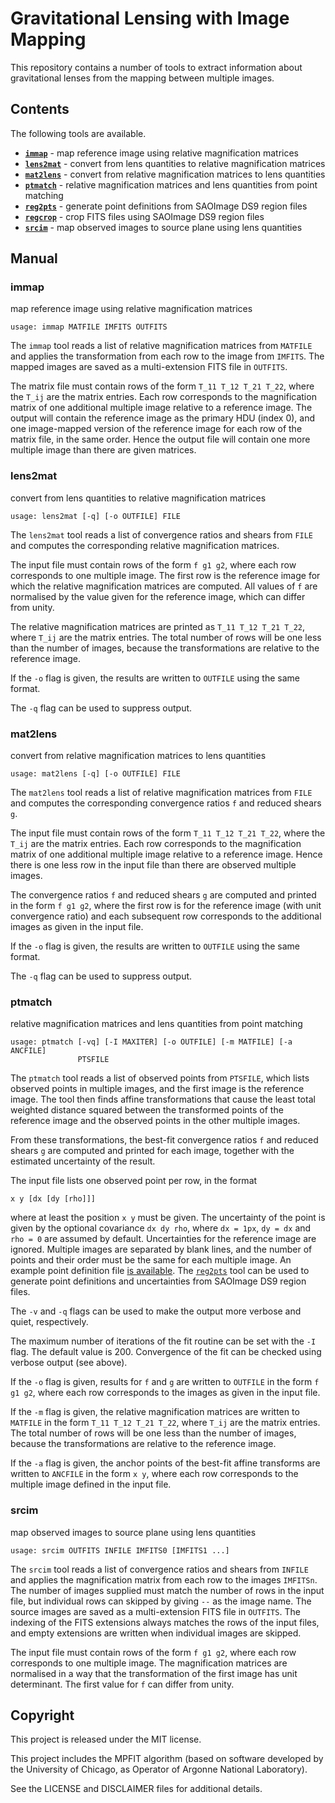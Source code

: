 Gravitational Lensing with Image Mapping
========================================

This repository contains a number of tools to extract information about 
gravitational lenses from the mapping between multiple images.


Contents
--------

The following tools are available.

-   [**`immap`**](#immap) -
    map reference image using relative magnification matrices
-   [**`lens2mat`**](#lens2mat) -
    convert from lens quantities to relative magnification matrices
-   [**`mat2lens`**](#mat2lens) -
    convert from relative magnification matrices to lens quantities
-   [**`ptmatch`**](#ptmatch) -
    relative magnification matrices and lens quantities from point matching
-   [**`reg2pts`**](#reg2pts) -
    generate point definitions from SAOImage DS9 region files
-   [**`regcrop`**](#regcrop) -
    crop FITS files using SAOImage DS9 region files
-   [**`srcim`**](#srcim) -
    map observed images to source plane using lens quantities


Manual
------

### immap

map reference image using relative magnification matrices

    usage: immap MATFILE IMFITS OUTFITS

The `immap` tool reads a list of relative magnification matrices from `MATFILE`
and applies the transformation from each row to the image from `IMFITS`. The
mapped images are saved as a multi-extension FITS file in `OUTFITS`.

The matrix file must contain rows of the form `T_11 T_12 T_21 T_22`, where the
`T_ij` are the matrix entries. Each row corresponds to the magnification matrix
of one additional multiple image relative to a reference image. The output will
contain the reference image as the primary HDU (index 0), and one image-mapped
version of the reference image for each row of the matrix file, in the same
order. Hence the output file will contain one more multiple image than there
are given matrices.


### lens2mat

convert from lens quantities to relative magnification matrices

    usage: lens2mat [-q] [-o OUTFILE] FILE

The `lens2mat` tool reads a list of convergence ratios and shears from `FILE`
and computes the corresponding relative magnification matrices.

The input file must contain rows of the form `f g1 g2`, where each row
corresponds to one multiple image. The first row is the reference image for
which the relative magnification matrices are computed. All values of `f` are
normalised by the value given for the reference image, which can differ from
unity.

The relative magnification matrices are printed as `T_11 T_12 T_21 T_22`, where
`T_ij` are the matrix entries. The total number of rows will be one less than
the number of images, because the transformations are relative to the reference
image.

If the `-o` flag is given, the results are written to `OUTFILE` using the same
format.

The `-q` flag can be used to suppress output.


### mat2lens

convert from relative magnification matrices to lens quantities

    usage: mat2lens [-q] [-o OUTFILE] FILE

The `mat2lens` tool reads a list of relative magnification matrices from `FILE`
and computes the corresponding convergence ratios `f` and reduced shears `g`.

The input file must contain rows of the form `T_11 T_12 T_21 T_22`, where the
`T_ij` are the matrix entries. Each row corresponds to the magnification matrix
of one additional multiple image relative to a reference image. Hence there is
one less row in the input file than there are observed multiple images.

The convergence ratios `f` and reduced shears `g` are computed and printed in
the form `f g1 g2`, where the first row is for the reference image (with unit
convergence ratio) and each subsequent row corresponds to the additional images
as given in the input file.

If the `-o` flag is given, the results are written to `OUTFILE` using the same
format.

The `-q` flag can be used to suppress output.


### ptmatch

relative magnification matrices and lens quantities from point matching

    usage: ptmatch [-vq] [-I MAXITER] [-o OUTFILE] [-m MATFILE] [-a ANCFILE]
                   PTSFILE

The `ptmatch` tool reads a list of observed points from `PTSFILE`, which lists
observed points in multiple images, and the first image is the reference image.
The tool then finds affine transformations that cause the least total weighted
distance squared between the transformed points of the reference image and the
observed points in the other multiple images.

From these transformations, the best-fit convergence ratios `f` and reduced
shears `g` are computed and printed for each image, together with the estimated
uncertainty of the result.

The input file lists one observed point per row, in the format

    x y [dx [dy [rho]]]

where at least the position `x y` must be given. The uncertainty of the point
is given by the optional covariance `dx dy rho`, where `dx = 1px`, `dy = dx`
and `rho = 0` are assumed by default. Uncertainties for the reference image are
ignored. Multiple images are separated by blank lines, and the number of points
and their order must be the same for each multiple image. An example point
definition file [is available](example/points.txt). The [`reg2pts`](#reg2pts)
tool can be used to generate point definitions and uncertainties from SAOImage
DS9 region files.

The `-v` and `-q` flags can be used to make the output more verbose and quiet,
respectively.

The maximum number of iterations of the fit routine can be set with the `-I`
flag. The default value is 200. Convergence of the fit can be checked using
verbose output (see above).

If the `-o` flag is given, results for `f` and `g` are written to `OUTFILE` in
the form `f g1 g2`, where each row corresponds to the images as given in the
input file.

If the `-m` flag is given, the relative magnification matrices are written to
`MATFILE` in the form `T_11 T_12 T_21 T_22`, where `T_ij` are the matrix
entries. The total number of rows will be one less than the number of images,
because the transformations are relative to the reference image.

If the `-a` flag is given, the anchor points of the best-fit affine transforms
are written to `ANCFILE` in the form `x y`, where each row corresponds to the
multiple image defined in the input file.


### srcim

map observed images to source plane using lens quantities

    usage: srcim OUTFITS INFILE IMFITS0 [IMFITS1 ...]

The `srcim` tool reads a list of convergence ratios and shears from `INFILE`
and applies the magnification matrix from each row to the images `IMFITSn`. The
number of images supplied must match the number of rows in the input file, but
individual rows can skipped by giving `--` as the image name. The source images
are saved as a multi-extension FITS file in `OUTFITS`. The indexing of the FITS
extensions always matches the rows of the input files, and empty extensions are
written when individual images are skipped.

The input file must contain rows of the form `f g1 g2`, where each row
corresponds to one multiple image. The magnification matrices are normalised in
a way that the transformation of the first image has unit determinant. The
first value for `f` can differ from unity.


Copyright
---------

This project is released under the MIT license.

This project includes the MPFIT algorithm (based on software developed by the
University of Chicago, as Operator of Argonne National Laboratory).

See the LICENSE and DISCLAIMER files for additional details.
